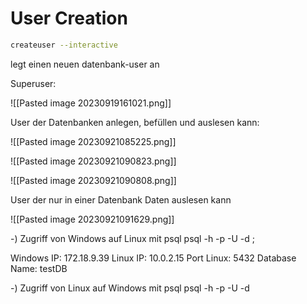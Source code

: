 # User Creation

~~~sh
createuser --interactive
~~~
legt einen neuen datenbank-user an

Superuser:

![[Pasted image 20230919161021.png]]

User der Datenbanken anlegen, befüllen und auslesen kann:

![[Pasted image 20230921085225.png]]

![[Pasted image 20230921090823.png]]

![[Pasted image 20230921090808.png]]

User der nur in einer Datenbank Daten auslesen kann

![[Pasted image 20230921091629.png]]

-) Zugriff von Windows auf Linux mit psql 
psql -h <LinuxServerIP> -p <PostgreSQLPort> -U <Username> -d <DatabaseName>; 

Windows IP: 172.18.9.39
Linux IP: 10.0.2.15
Port Linux: 5432
Database Name: testDB

-) Zugriff von Linux auf Windows mit psql 
psql -h <WindowsServerIP> -p <PostgreSQLPort> -U <Username> -d <DatabaseName>